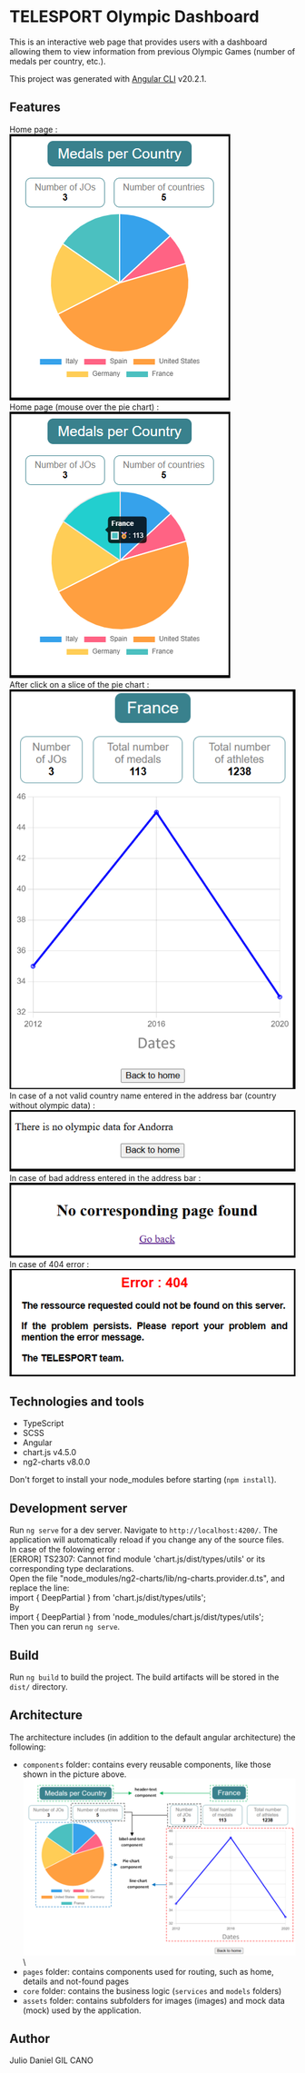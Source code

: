# TELESPORT Olympic Dashboard

This is an interactive web page that provides users with a dashboard allowing them to view information from previous Olympic Games (number of medals per country, etc.).

This project was generated with [Angular CLI](https://github.com/angular/angular-cli) v20.2.1. 

## Features

Home page :\
![Home page chart](src/assets/images/homePage.png)\
Home page (mouse over the pie chart) :\
![Home page chart mouse over](src/assets/images/homePageMouseOver.png)\
After click on a slice of the pie chart :\
![Home page chart mouse over](src/assets/images/detailsPage.png)\
In case of a not valid country name entered in the address bar (country without olympic data) :\
![No data country](src/assets/images/noDataCountry.png)\
In case of bad address entered in the address bar :\
![Page not found](src/assets/images/pageNotFound.png)\
In case of 404 error :\
![404 error](src/assets/images/404Error.png)


## Technologies and tools
- TypeScript
- SCSS 
- Angular
- chart.js v4.5.0
- ng2-charts v8.0.0

Don't forget to install your node_modules before starting (`npm install`).


## Development server

Run `ng serve` for a dev server. Navigate to `http://localhost:4200/`. The application will automatically reload if you change any of the source files.\
In case of the folowing error :\
[ERROR] TS2307: Cannot find module 'chart.js/dist/types/utils' or its corresponding type declarations.\
Open the file "node_modules/ng2-charts/lib/ng-charts.provider.d.ts", and replace the line:\
import { DeepPartial } from 'chart.js/dist/types/utils';\
By\
import { DeepPartial } from 'node_modules/chart.js/dist/types/utils';\
Then you can rerun `ng serve`.


## Build

Run `ng build` to build the project. The build artifacts will be stored in the `dist/` directory.


## Architecture

The architecture includes (in addition to the default angular architecture) the following:

- `components` folder: contains every reusable components, like those shown in the picture above.   
![components](src/assets/images/components.png)\
- `pages` folder: contains components used for routing, such as home, details and not-found pages
- `core` folder: contains the business logic (`services` and `models` folders)
- `assets` folder: contains subfolders for images (images) and mock data (mock) used by the application.  

## Author

Julio Daniel GIL CANO
